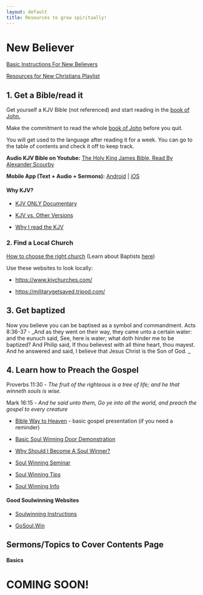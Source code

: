 ```yaml
---
layout: default
title: Resources to grow spiritually!
---
```


# New Believer

[Basic Instructions For New Believers](https://www.youtube.com/watch?v=rNVcdhnoWow)

[Resources for New Christians Playlist](https://youtube.com/playlist?list=PLsAzBnjakfp7H1n517qhBM2AadShqJsE9)

## 1. Get a Bible/read it

Get yourself a KJV Bible (not referenced) and start reading in the [book of John.](https://www.kingjamesbibleonline.org/John-Chapter-1/)

Make the commitment to read the whole [book of John](https://www.kingjamesbibleonline.org/John-Chapter-1/) before you quit.

You will get used to the language after reading it for a week. You can go to the table of
contents and check it off to keep track. 

**Audio KJV Bible on Youtube:** [The Holy King James Bible, Read By Alexander Scourby](https://youtube.com/playlist?list=PLL4itf8rGtj5lwP2jQ_yuQFhDlY6q_bg8)

**Mobile App (Text + Audio + Sermons):** [Android](https://www.faithfulwordapp.com/) | [iOS](https://apps.apple.com/us/app/faithful-word/id1234062829)


#### Why KJV?

* [KJV ONLY Documentary](https://ifbtube.com/new-world-order-bible-versions/)

* [KJV vs. Other Versions](https://ifbased.github.io/stuff/kjv-vs-others)

* [Why I read the KJV](http://jesus-is-lord.com/kjvdefns.htm)

### 2. Find a Local Church
 [How to choose the right church](https://www.youtube.com/watch?v=FRVIuJucOn4) (Learn about Baptists [here](https://www.youtube.com/watch?v=VAM_POZEeO8))
 
 Use these websites to look locally:
* https://www.kjvchurches.com/

* https://militarygetsaved.tripod.com/

## 3. Get baptized
Now you believe you can be baptised as a symbol and commandment.
Acts 8:36-37 - _And as they went on their way, they came unto a certain water:
and the eunuch said, See, here is water; what doth hinder me to be baptized?
And Philip said, If thou believest with all thine heart, thou mayest. And he
answered and said, I believe that Jesus Christ is the Son of God.
_

## 4. Learn how to Preach the Gospel

Proverbs 11:30 - _The fruit of the righteous is a tree of life; and he that winneth souls is wise._

Mark 16:15 - _And he said unto them, Go ye into all the world, and preach the gospel to
every creature_

* [Bible Way to Heaven](http://youtu.be/WuMTe9l6nzM)  - basic gospel presentation (if you need a reminder)

* [Basic Soul Winning Door Demonstration](https://www.youtube.com/watch?v=xTYN57c-niA)

* [Why Should I Become A Soul Winner?](https://www.youtube.com/watch?v=pmJfDU8DQOI)

* [Soul Winning Seminar](https://youtube.com/playlist?list=PLldzZ8QrGlsYcHCC7ltXH1fN4N-4wn8YU)

* [Soul Winning Tips](https://youtube.com/playlist?list=PLldzZ8QrGlsYcHCC7ltXH1fN4N-4wn8YU)

* [Soul Winning Info](https://www.soulwinning.info/)

#### Good Soulwinning Websites
* [Soulwinning Instructions](/soulwinning)

* [GoSoul.Win](https://gosoul.win/)


## Sermons/Topics to Cover Contents Page 

#### Basics
 
 # COMING SOON!
